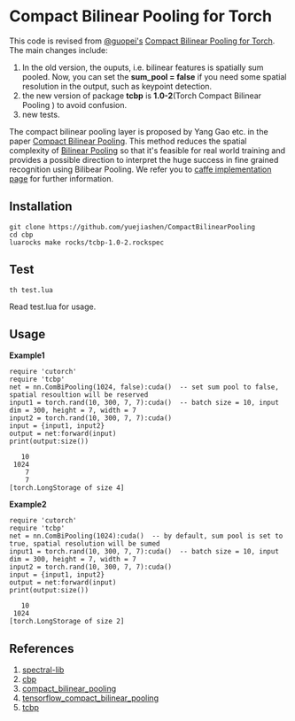 # Compact Bilinear Pooling for Torch 

This code is revised from [@guopei's](https://github.com/guopei) [Compact Bilinear Pooling for Torch](https://github.com/guopei/CompactBiPooling). The main changes include:

1. In the old version, the ouputs, i.e. bilinear features is spatially sum pooled. Now, you can set the **sum_pool = false** if you need some spatial resolution in the output, such as keypoint detection.
2. the new version of package **tcbp** is **1.0-2**(Torch Compact Bilinear Pooling ) to avoid confusion.
3. new tests.

The compact bilinear pooling layer is proposed by Yang Gao etc. in the paper [Compact Bilinear Pooling](https://arxiv.org/abs/1511.06062). This method reduces the spatial complexity of [Bilinear Pooling](http://vis-www.cs.umass.edu/bcnn/docs/bcnn_iccv15.pdf) so that it's feasible for real world training and provides a possible direction to interpret the huge success in fine grained recognition using Bilibear Pooling. We refer you to [caffe implementation page](https://github.com/gy20073/compact_bilinear_pooling) for further information.

## Installation

```
git clone https://github.com/yuejiashen/CompactBilinearPooling
cd cbp
luarocks make rocks/tcbp-1.0-2.rockspec
```

## Test
```
th test.lua
```
Read test.lua for usage.

## Usage
**Example1**
```
require 'cutorch'
require 'tcbp'
net = nn.ComBiPooling(1024, false):cuda()  -- set sum pool to false, spatial resoultion will be reserved
input1 = torch.rand(10, 300, 7, 7):cuda()  -- batch size = 10, input dim = 300, height = 7, width = 7
input2 = torch.rand(10, 300, 7, 7):cuda()
input = {input1, input2}
output = net:forward(input)
print(output:size())

   10
 1024
    7
    7
[torch.LongStorage of size 4]
```
**Example2**
```
require 'cutorch'
require 'tcbp'
net = nn.ComBiPooling(1024):cuda()  -- by default, sum pool is set to true, spatial resolution will be sumed
input1 = torch.rand(10, 300, 7, 7):cuda()  -- batch size = 10, input dim = 300, height = 7, width = 7
input2 = torch.rand(10, 300, 7, 7):cuda()
input = {input1, input2}
output = net:forward(input)
print(output:size())

   10
 1024
[torch.LongStorage of size 2]
```
## References
1. [spectral-lib](https://github.com/mbhenaff/spectral-lib)
2. [cbp](https://github.com/jnhwkim/cbp)
3. [compact_bilinear_pooling](https://github.com/gy20073/compact_bilinear_pooling)
4. [tensorflow_compact_bilinear_pooling](https://github.com/ronghanghu/tensorflow_compact_bilinear_pooling)
5. [tcbp](https://github.com/guopei/CompactBiPooling)
